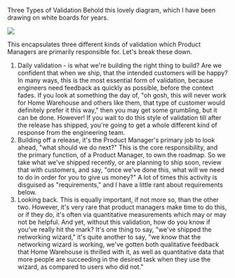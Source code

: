 Three Types of Validation
Behold this lovely diagram, which I have been drawing on white boards for years.

![][image-1]

This encapsulates three different kinds of validation which Product Managers are primarily responsible for. Let's break these down.
1. Daily validation - is what we're building the right thing to build? Are we confident that when we ship, that the intended customers will be happy? In many ways, this is the most essential form of validation, because engineers need feedback as quickly as possible, before the context fades. If you look at something the day of, "oh gosh, this will never work for Home Warehouse and others like them, that type of customer would definitely prefer it this way," then you may get some grumbling, but it can be done. However! If you wait to do this style of validation till after the release has shipped, you're going to get a whole different kind of response from the engineering team.
2. Building off a release, it's the Product Manager's primary job to look ahead, "what should we do next?" This is the core responsibility, and the primary function, of a Product Manager, to own the roadmap. So we take what we've shipped recently, or are planning to ship soon, review that with customers, and say, "once we've done this, what will we need to do in order for you to give us money?" A lot of times this activity is disguised as "requirements," and I have a little rant about requirements below.
3. Looking back. This is equally important, if not more so, than the other two. However, it's very rare that product managers make time to do this, or if they do, it's often via quantitative measurements which may or may not be helpful. And yet, without this validation, how do you know if you've really hit the mark? It's one thing to say, "we've shipped the networking wizard," it's quite another to say, "we know that the networking wizard is working, we've gotten both qualitative feedback that Home Warehouse is thrilled with it, as well as quantitative data that more people are succeeding in the desired task when they use the wizard, as compared to users who did not."


[image-1]:	https://raw.githubusercontent.com/pm-practices/pm-blog/main/images/3-cycles-of-validation.png